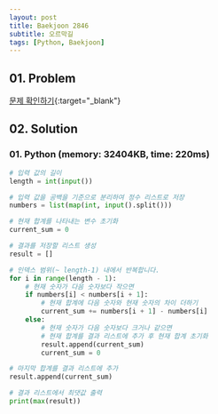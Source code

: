 ```yaml
---
layout: post
title: Baekjoon 2846
subtitle: 오르막길
tags: [Python, Baekjoon]
---
```


## 01. Problem

[문제 확인하기](https://www.acmicpc.net/problem/2846){:target="_blank"}

## 02. Solution

### 01. Python (memory: 32404KB, time: 220ms)

```Python
# 입력 값의 길이
length = int(input())

# 입력 값을 공백을 기준으로 분리하여 정수 리스트로 저장
numbers = list(map(int, input().split()))

# 현재 합계를 나타내는 변수 초기화
current_sum = 0

# 결과를 저장할 리스트 생성
result = []

# 인덱스 범위(~ length-1) 내에서 반복합니다.
for i in range(length - 1):
    # 현재 숫자가 다음 숫자보다 작으면
    if numbers[i] < numbers[i + 1]:
        # 현재 합계에 다음 숫자와 현재 숫자의 차이 더하기
        current_sum += numbers[i + 1] - numbers[i]
    else:
        # 현재 숫자가 다음 숫자보다 크거나 같으면
        # 현재 합계를 결과 리스트에 추가 후 현재 합계 초기화
        result.append(current_sum)
        current_sum = 0

# 마지막 합계를 결과 리스트에 추가
result.append(current_sum)

# 결과 리스트에서 최댓값 출력
print(max(result))
```
